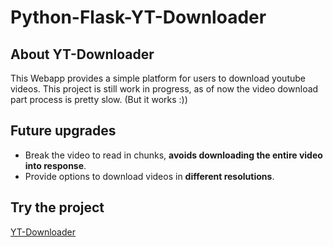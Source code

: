 # Python-Flask-YT-Downloader

## About YT-Downloader

This Webapp provides a simple platform for users to download youtube videos.
This project is still work in progress, as of now the video download part process is pretty slow. (But it works :))

## Future upgrades

- Break the video to read in chunks, **avoids downloading the entire video into response**.
- Provide options to download videos in **different resolutions**.

## Try the project

[YT-Downloader](https://yt.hashmaps.ca/)
